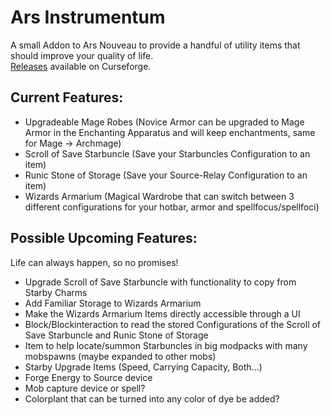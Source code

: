 # Ars Instrumentum

A small Addon to Ars Nouveau to provide a handful of utility items that should improve your quality of life.   
[Releases](https://www.curseforge.com/minecraft/mc-mods/ars-instrumentum/files) available on Curseforge.

## Current Features:

- Upgradeable Mage Robes (Novice Armor can be upgraded to Mage Armor in the Enchanting Apparatus and will keep
  enchantments, same for Mage -> Archmage)
- Scroll of Save Starbuncle (Save your Starbuncles Configuration to an item)
- Runic Stone of Storage (Save your Source-Relay Configuration to an item)
- Wizards Armarium (Magical Wardrobe that can switch between 3 different configurations for your hotbar, armor and
  spellfocus/spellfoci)

## Possible Upcoming Features:

Life can always happen, so no promises!

- Upgrade Scroll of Save Starbuncle with functionality to copy from Starby Charms
- Add Familiar Storage to Wizards Armarium
- Make the Wizards Armarium Items directly accessible through a UI
- Block/Blockinteraction to read the stored Configurations of the Scroll of Save Starbuncle and Runic Stone of Storage
- Item to help locate/summon Starbuncles in big modpacks with many mobspawns (maybe expanded to other mobs)
- Starby Upgrade Items (Speed, Carrying Capacity, Both...)
- Forge Energy to Source device
- Mob capture device or spell?
- Colorplant that can be turned into any color of dye be added?
